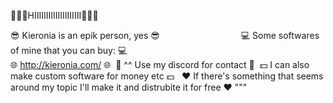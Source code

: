 👋👋👋HIIIIIIIIIIIIIIIIIIII👋👋👋

😎 Kieronia is an epik person, yes 😎‏‏‎ ‎‏‏‎ ‎‏‏‎ ‎‏‏‎ ‎‏‏‎ ‎‏‏‎ ‎‏‏‏‎ ‎‏‏‎ ‎‏‏‎ ‎‏‏‎ ‎‏‏‎ ‎‏‏‎ ‎‏‏‎ ‎‏‏‎ ‎‏‏‎ ‎‏‎ ‎‏‏‎ ‎‏‏‎ ‎‏‏‎ ‎‏‏‎ ‎‏‏‎ ‎‏‏‎ ‎‏‏‎ ‎‏‏‎ ‎‏‏‎ ‎‏‏‎ ‎‏‏‎ ‎‏‏‎ ‎‏‏‎ ‎‏‏‎ ‎‏‏‎ ‎‏‏‎ ‎‏‏‎ ‎‏‏‎ ‎‏‏‎ ‎‏‏‎ ‎‏‏‎ ‎
💻 Some softwares of mine that you can buy: 💻   ‏‏‎ ‎  
🌐 http://kieronia.com/ 🌐‏‏‎ ‎
📝 ^^ Use my discord for contact 📝‏‏‎ ‎
💵 I can also make custom software for money etc 💵 ‏‏‎ ‎
❤️️ If there's something that seems around my topic I'll make it and distrubite it for free ❤️️
"""

